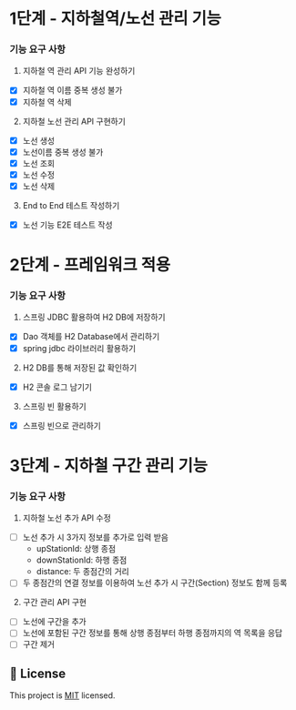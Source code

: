 
# 1단계 - 지하철역/노선 관리 기능
### 기능 요구 사항
1. 지하철 역 관리 API 기능 완성하기
- [x] 지하철 역 이름 중복 생성 불가
- [x] 지하철 역 삭제
2. 지하철 노선 관리 API 구현하기
- [x] 노선 생성
- [x] 노선이름 중복 생성 불가
- [x] 노선 조회
- [x] 노선 수정
- [x] 노선 삭제
3. End to End 테스트 작성하기
- [x] 노선 기능 E2E 테스트 작성

# 2단계 - 프레임워크 적용
### 기능 요구 사항
1. 스프링 JDBC 활용하여 H2 DB에 저장하기
- [x] Dao 객체를 H2 Database에서 관리하기
- [x] spring jdbc 라이브러리 활용하기
2. H2 DB를 통해 저장된 값 확인하기
- [x] H2 콘솔 로그 남기기
3. 스프링 빈 활용하기
- [x] 스프링 빈으로 관리하기

# 3단계 - 지하철 구간 관리 기능
### 기능 요구 사항
1. 지하철 노선 추가 API 수정
- [ ] 노선 추가 시 3가지 정보를 추가로 입력 받음
  - upStationId: 상행 종점
  - downStationId: 하행 종점
  - distance: 두 종점간의 거리
- [ ] 두 종점간의 연결 정보를 이용하여 노선 추가 시 구간(Section) 정보도 함께 등록
2. 구간 관리 API 구현
- [ ] 노선에 구간을 추가
- [ ] 노선에 포함된 구간 정보를 통해 상행 종점부터 하행 종점까지의 역 목록을 응답
- [ ] 구간 제거

## 📝 License

This project is [MIT](https://github.com/woowacourse/atdd-subway-map/blob/master/LICENSE) licensed.
